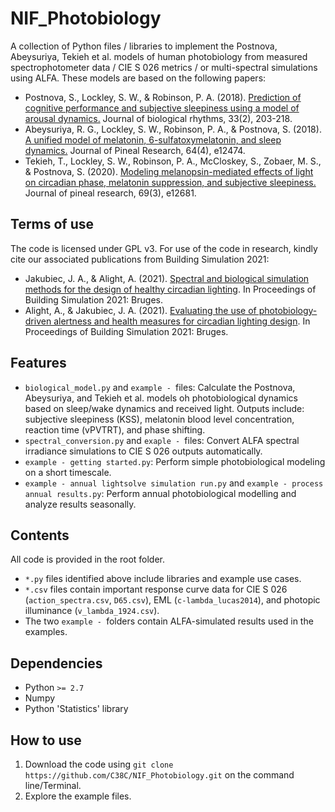 # NIF_Photobiology
A collection of Python files / libraries to implement the Postnova, Abeysuriya, Tekieh et al. models of human photobiology from measured spectrophotometer data / CIE S 026 metrics / or multi-spectral simulations using ALFA. These models are based on the following papers:

- Postnova, S., Lockley, S. W., & Robinson, P. A. (2018). [Prediction of cognitive performance and subjective sleepiness using a model of arousal dynamics.](https://journals.sagepub.com/doi/pdf/10.1177/0748730418758454) Journal of biological rhythms, 33(2), 203-218.
- Abeysuriya, R. G., Lockley, S. W., Robinson, P. A., & Postnova, S. (2018). [A unified model of melatonin, 6-sulfatoxymelatonin, and sleep dynamics.](https://onlinelibrary.wiley.com/doi/pdf/10.1111/jpi.12474?casa_token=U685fxbY2kAAAAAA:-Es1sPkZynuPUxp24YiBm6JBX5xAlZern9nAaehjYV0VVoLoD0VkfhhtOuYNKDECJcoOSZ_Az1tJ87Y) Journal of Pineal Research, 64(4), e12474.
- Tekieh, T., Lockley, S. W., Robinson, P. A., McCloskey, S., Zobaer, M. S., & Postnova, S. (2020). [Modeling melanopsin-mediated effects of light on circadian phase, melatonin suppression, and subjective sleepiness.](https://onlinelibrary.wiley.com/doi/pdf/10.1111/jpi.12681?casa_token=HUv_r9yK0cgAAAAA:GBWTccDh4mqib35nKi49O26mHjTcWpXyMJyZ7N8CvwXPeuVnarwDZeRN5epJzKeipuY5TV0sT4IQ2yI) Journal of pineal research, 69(3), e12681.


## Terms of use
The code is licensed under GPL v3. For use of the code in research, kindly cite our associated publications from Building Simulation 2021:

- Jakubiec, J. A., & Alight, A. (2021). [Spectral and biological simulation methods for the design of healthy circadian lighting](http://www.jakubiec.net/papers/Jakubiec%20and%20Alight%20-%20NIF%20Lighting%20Metrics%20(Final).pdf). In Proceedings of Building Simulation 2021: Bruges.
- Alight, A., & Jakubiec, J. A. (2021). [Evaluating the use of photobiology-driven alertness and health measures for circadian lighting design](http://jakubiec.net/papers/Alight%20and%20Jakubiec%20-%20Comparison%20of%20photobiological%20measures%20(Final).pdf). In Proceedings of Building Simulation 2021: Bruges.
	
	
## Features
- `biological_model.py` and `example - `files: Calculate the Postnova, Abeysuriya, and Tekieh et al. models oh photobiological dynamics based on sleep/wake dynamics and received light. Outputs include: subjective sleepiness (KSS), melatonin blood level concentration, reaction time (vPVTRT), and phase shifting.
- `spectral_conversion.py` and `exaple - `files: Convert ALFA spectral irradiance simulations to CIE S 026 outputs automatically.
- `example - getting started.py`: Perform simple photobiological modeling on a short timescale.
- `example - annual lightsolve simulation run.py` and `example - process annual results.py`: Perform annual photobiological modelling and analyze results seasonally.


## Contents
All code is provided in the root folder.
- `*.py` files identified above include libraries and example use cases.
- `*.csv` files contain important response curve data for CIE S 026 (`action_spectra.csv`, `D65.csv`), EML (`c-lambda_lucas2014`), and photopic illuminance (`v_lambda_1924.csv`). 
- The two `example - `folders contain ALFA-simulated results used in the examples. 


## Dependencies
- Python `>= 2.7`
- Numpy
- Python 'Statistics' library


## How to use
1. Download the code using `git clone https://github.com/C38C/NIF_Photobiology.git` on the command line/Terminal.
2. Explore the example files.
